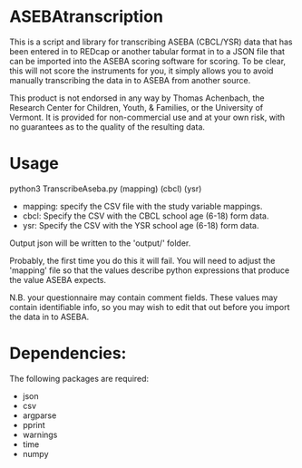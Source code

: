 # ASEBAtranscription

This is a script and library for transcribing ASEBA (CBCL/YSR) data that has been entered in to REDcap or another tabular format in to a JSON file that can be imported into the ASEBA scoring software for scoring. To be clear, this will not score the instruments for you, it simply allows you to avoid manually transcribing the data in to ASEBA from another source.

This product is not endorsed in any way by Thomas Achenbach, the Research Center for Children, Youth, & Families, or the University of Vermont. It is provided for non-commercial use and at your own risk, with no guarantees as to the quality of the resulting data.

# Usage

python3 TranscribeAseba.py (mapping) (cbcl) (ysr)

* mapping: specify the CSV file with the study variable mappings.
* cbcl: Specify the CSV with the CBCL school age (6-18) form data.
* ysr: Specify the CSV with the YSR school age (6-18) form data.

Output json will be written to the 'output/' folder.

Probably, the first time you do this it will fail. You will need to adjust the 'mapping' file so that the values describe python expressions that produce the value ASEBA expects.

N.B. your questionnaire may contain comment fields. These values may contain identifiable info, so you may wish to edit that out before you import the data in to ASEBA.

# Dependencies:

The following packages are required:

* json
* csv
* argparse
* pprint
* warnings
* time
* numpy




